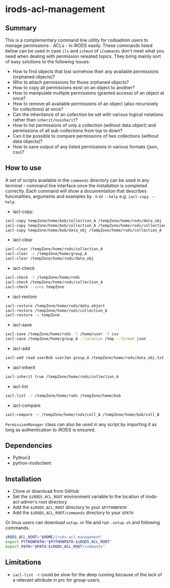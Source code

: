 # irods-acl-management

## Summary
This is a complementary command line utility for rodsadmin users to manage permissions - ACLs - in iRODS easily. These commands listed below can be used in case `ils` and `ichmod` of `iCommands` don't meet what you need when dealing with permission releated topics. They bring mainly sort of easy solutions to the following issues:

- How to find objects that lost somehow their any available permissions (orphaned objects)?
- Who to attach permissions for those orphaned objects?
- How to copy all permissions exist on an object to another?
- How to manipulate multiple permissions (granted access) of an object at once?
- How to remove all available permissions of an object (also recursively for collections) at once?
- Can the inheritance of an collection be set with various logical notations rather than `inherit/noinherit`?
- How to list permissions of only a collection (without data object) and permissions of all sub-collections from top to down?
- Can it be possible to compare permissions of two collections (without data objects)?
- How to save output of any listed permissions in various formats (json, csv)?


## How to use
A set of scripts available in the `commands` directory can be used in any terminal - command line interface once the installation is completed correctly. Each command will show a documentation that describes funcinalities, arguments and examples by `-h` or `--help` e.g. `iacl-copy --help`. 


- iacl-copy:

``` bash
iacl-copy tempZone/home/bob/collection_A /tempZone/home/rods/data_obj
iacl-copy tempZone/home/bob/collection_A /tempZone/home/rods/collection_A
iacl-copy tempZone/home/bob/data_obj /tempZone/home/rods/collection_A
```

- iacl-clear

``` bash
iacl-clear /tempZone/home/rods/collection_A
iacl-clear -r /tempZone/home/group_A
iacl-clear /tempZone/home/rods/data_obj
```

- iacl-check

``` bash
iacl-check -r /tempZone/home/rods
iacl-check /tempZone/home/rods/collection_A
iacl-check --zone tempZone
```

- iacl-restore

``` bash
iacl-restore /tempZone/home/rods/data_object
iacl-restore /tempZone/home/rods/collection_A
iacl-restore -z tempZone
```

- iacl-save

``` bash
iacl-save /tempZone/home/rods -l /home/user -f csv
iacl-save /tempZone/home/group_A --location /tmp --format json
```

- iacl-add

``` bash
iacl-add read userBob userJan group_A /tempZone/home/rods/data_obj.txt
```

- iacl-inherit

``` bash
iacl-inherit true /tempZone/home/rods/collection_A
```

- iacl-list

``` bash
iacl-list -r /tempZone/home/rods /tempZone/home/bob
```

- iacl-compare

``` bash
iacl-compare -r /tempZone/home/rods/coll_A /tempZone/home/bob/coll_B
```

`PermissionManager` class can also be used in any script by importing it as long as authentication to iRODS is ensured.

## Dependencies

- Python3
- python-irodsclient

## Installation

- Clone or download from GitHub
- Set the `$iRODS_ACL_ROOT` environment variable to the location of
  irods-acl-admin's root directory
- Add the `$iRODS_ACL_ROOT` directory to your `$PYTHONPATH`
- Add the `$iRODS_ACL_ROOT/commands` directory to your `$PATH`

Or linux users can download `setup.sh` file and run `.setup.sh` and following commands.

``` bash
iRODS_ACL_ROOT="$HOME/irods-acl-management"
export PYTHONPATH="$PYTHONPATH:$iRODS_ACL_ROOT"
export PATH="$PATH:$iRODS_ACL_ROOT/commands"
```

## Limitations

- `iacl-list -r` could be slow for the deep running because of the lack of a relevant attribute in prc for group-users.